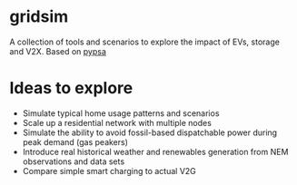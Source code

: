 # gridsim

A collection of tools and scenarios to explore the impact of EVs, storage and V2X. Based on [pypsa](https://pypsa.org)

# Ideas to explore

- Simulate typical home usage patterns and scenarios
- Scale up a residential network with multiple nodes
- Simulate the ability to avoid fossil-based dispatchable power during peak demand (gas peakers)
- Introduce real historical weather and renewables generation from NEM observations and data sets
- Compare simple smart charging to actual V2G
